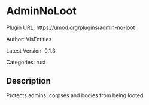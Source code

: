 # AdminNoLoot

Plugin URL: https://umod.org/plugins/admin-no-loot

Author: VisEntities

Latest Version: 0.1.3

Categories: rust

## Description

Protects admins' corpses and bodies from being looted
